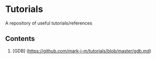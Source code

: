 # Tutorials

A repository of useful tutorials/references

Contents
--------
1. [GDB] (https://github.com/mark-i-m/tutorials/blob/master/gdb.md)

